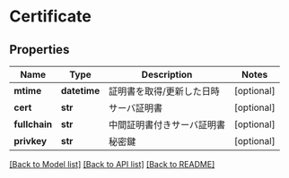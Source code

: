# Certificate

## Properties
Name | Type | Description | Notes
------------ | ------------- | ------------- | -------------
**mtime** | **datetime** | 証明書を取得/更新した日時 | [optional] 
**cert** | **str** | サーバ証明書 | [optional] 
**fullchain** | **str** | 中間証明書付きサーバ証明書 | [optional] 
**privkey** | **str** | 秘密鍵 | [optional] 

[[Back to Model list]](../README.md#documentation-for-models) [[Back to API list]](../README.md#documentation-for-api-endpoints) [[Back to README]](../README.md)

